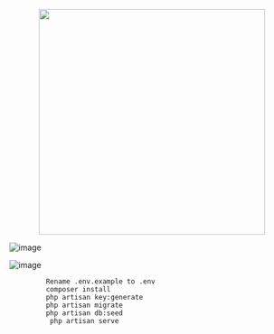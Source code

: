 <p align="center"><a href="https://laravel.com" target="_blank"><img src="https://raw.githubusercontent.com/laravel/art/master/logo-lockup/5%20SVG/2%20CMYK/1%20Full%20Color/laravel-logolockup-cmyk-red.svg" width="400"></a></p>

![image](https://github.com/user-attachments/assets/ccd4574a-c197-46a6-aa68-5fdce2e4a457)

![image](https://github.com/user-attachments/assets/e07f2930-2e6f-47da-a7c8-f29653a2a322)

             Rename .env.example to .env
             composer install
             php artisan key:generate
             php artisan migrate
             php artisan db:seed
              php artisan serve

